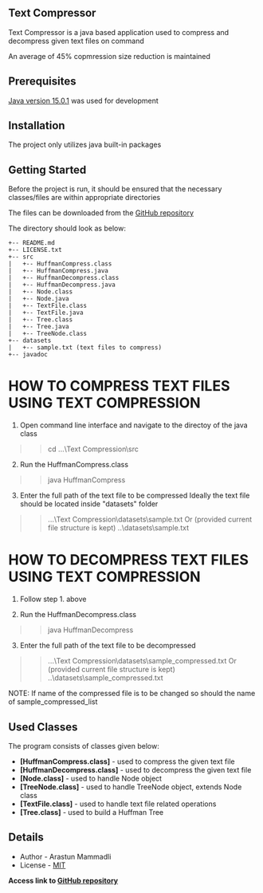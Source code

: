## Text Compressor
Text Compressor is a java based application used to compress and decompress 
given text files on command

An average of 45% copmression size reduction is maintained


## Prerequisites
[Java version 15.0.1](https://openjdk.java.net/projects/jdk/15/) 
was used for development


## Installation
The project only utilizes java built-in packages


## Getting Started
Before the project is run, it should be ensured 
that the necessary classes/files are within appropriate
directories

The files can be downloaded from the [GitHub repository](https://github.com/ArastunM/Text-Compressor.git)

The directory should look as below:

```
+-- README.md
+-- LICENSE.txt
+-- src
|   +-- HuffmanCompress.class
|   +-- HuffmanCompress.java
|   +-- HuffmanDecompress.class
|   +-- HuffmanDecompress.java
|   +-- Node.class
|   +-- Node.java
|   +-- TextFile.class
|   +-- TextFile.java
|   +-- Tree.class
|   +-- Tree.java
|   +-- TreeNode.class
+-- datasets
|   +-- sample.txt (text files to compress)
+-- javadoc
```

# HOW TO COMPRESS TEXT FILES USING TEXT COMPRESSION
1. Open command line interface and navigate to the directoy of the java class
>> cd ...\Text Compression\src

2. Run the HuffmanCompress.class
>> java HuffmanCompress

3. Enter the full path of the text file to be compressed
Ideally the text file should be located inside "datasets" folder
>> ...\Text Compression\datasets\sample.txt
Or (provided current file structure is kept)
>> ..\datasets\sample.txt

# HOW TO DECOMPRESS TEXT FILES USING TEXT COMPRESSION
1. Follow step 1. above

2. Run the HuffmanDecompress.class
>> java HuffmanDecompress

3. Enter the full path of the text file to be decompressed
>> ...\Text Compression\datasets\sample_compressed.txt
Or (provided current file structure is kept)
>> ..\datasets\sample_compressed.txt

NOTE: If name of the compressed file is to be changed 
so should the name of sample_compressed_list


## Used Classes
The program consists of classes given below:
- **[HuffmanCompress.class]** - 
used to compress the given text file
- **[HuffmanDecompress.class]** - 
used to decompress the given text file
- **[Node.class]** - 
used to handle Node object
- **[TreeNode.class]** - 
used to handle TreeNode object, extends Node class
- **[TextFile.class]** - 
used to handle text file related operations
- **[Tree.class]** - 
used to build a Huffman Tree


## Details
- Author - Arastun Mammadli
- License - [MIT](LICENSE.txt)

**Access link to [GitHub repository](https://github.com/ArastunM/Text-Compressor.git)**
